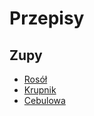# Przepisy

## Zupy

- [Rosół](/recipes/rosol.md)
- [Krupnik](/recipes/krupnik.md)
- [Cebulowa](/recipes/cebulowa.md)
